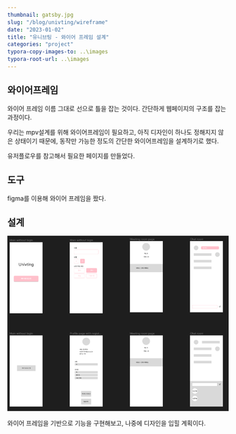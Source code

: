 ```yaml
---
thumbnail: gatsby.jpg
slug: "/blog/univting/wireframe"
date: "2023-01-02"
title: "유니브팅 - 와이어 프레임 설계"
categories: "project"
typora-copy-images-to: ..\images
typora-root-url: ..\images
---
```


## 와이어프레임

와이어 프레임 이름 그대로 선으로 틀을 잡는 것이다. 간단하게 웹페이지의 구조를 잡는 과정이다.

우리는 mpv설계를 위해 와이어프레임이 필요하고, 아직 디자인이 하나도 정해지지 않은 상태이기 때문에, 동작만 가능한 정도의 간단한 와이어프레임을 설계하기로 했다.

유저플로우를 참고해서 필요한 페이지를 만들었다.

## 도구

figma를 이용해 와이어 프레임을 짰다.

## 설계

![화면 캡처 2023-01-01 222226.png](../images/univting2.png)

와이어 프레임을 기반으로 기능을 구현해보고, 나중에 디자인을 입힐 계획이다.
